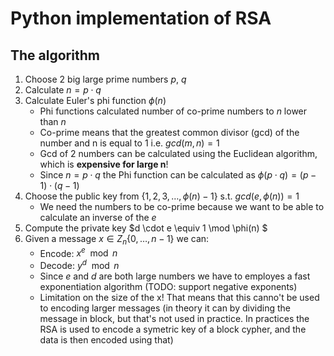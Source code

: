 # Python implementation of RSA
## The algorithm
1. Choose 2 big large prime numbers $p$, $q$
2. Calculate $n = p \cdot q$
3. Calculate Euler's phi function $\phi(n)$
    * Phi functions calculated number of co-prime numbers to $n$ lower than $n$
    * Co-prime means that the greatest common divisor (gcd) of the number and n is equal to 1 i.e. $gcd(m, n) = 1$
    * Gcd of 2 numbers can be calculated using the Euclidean algorithm, which is **expensive for large n**!
    * Since $n = p \cdot q$ the Phi function can be calculated as $\phi(p \cdot q) = (p - 1) \cdot (q - 1)$
4. Choose the public key from $\{1, 2, 3, \dots, \phi(n) - 1\}$ s.t. $gcd(e, \phi(n)) = 1$
    * We need the numbers to be co-prime because we want to be able to calculate an inverse of the $e$
5. Compute the private key $d \cdot e \equiv 1 \mod \phi(n) $
6. Given a message $x \in Z_n\{0, \dots, n - 1\}$ we can:
    * Encode: $x^e \mod n$
    * Decode: $y^d \mod n$
    * Since $e$ and $d$ are both large numbers we have to employes a fast exponentiation algorithm (TODO: support negative exponents)
    * Limitation on the size of the x! That means that this canno't be used to encoding larger messages (in theory it can by dividing the message in block, but that's not used in practice. In practices the RSA is used to encode a symetric key of a block cypher, and the data is then encoded using that)